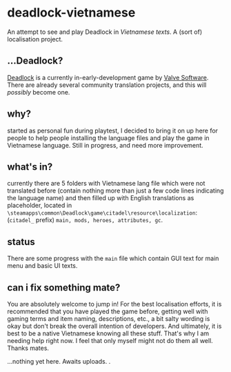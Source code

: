 # deadlock-vietnamese
An attempt to see and play Deadlock in *Vietnamese texts*. A (sort of) localisation project.

## ...Deadlock? 
[Deadlock](https://store.steampowered.com/app/1422450) is a currently in-early-development game by [Valve Software](https://valvesoftware.com). There are already several community translation projects, and this will *possibly* become one.

## why? 
started as personal fun during playtest, I decided to bring it on up here for people to help people installing the language files and play the game in Vietnamese language. Still in progress, and need more improvement.

## what's in? 
currently there are 5 folders with Vietnamese lang file which were not translated before (contain nothing more than just a few code lines indicating the language name) and then filled up with English translations as placeholder, located in `\steamapps\common\Deadlock\game\citadel\resource\localization`: (`citadel_` prefix) `main, mods, heroes, attributes, gc`. 

## status
There are some progress with the `main` file which contain GUI text for main menu and basic UI texts. 

## can i fix something mate?
You are absolutely welcome to jump in! For the best localisation efforts, it is recommended that you have played the game before, getting well with gaming terms and item naming, descriptions, etc., a bit salty wording is okay but don't break the overall intention of developers. And ultimately, it is best to be a native Vietnamese knowing all these stuff. That's why I am needing help right now. I feel that only myself might not do them all well. Thanks mates.

...nothing yet here. Awaits uploads.
.
